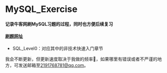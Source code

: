 # MySQL_Exercise

#### 记录牛客网刷MySQL习题的过程，同时也方便后续复习

#### [刷题网址]((https://www.nowcoder.com/exam/oj?page=1&tab=SQL%E7%AF%87&topicId=199))

- SQL_Level0：对应其中的非技术快速入门章节

我会不断更新，但更新速度取决于我做的频率:dog:，如果哪里有错误或者不严谨的地方，可发送邮箱至[2191768781@qq.com](https://mail.qq.com)。
